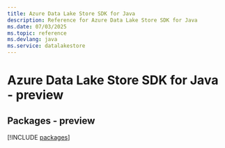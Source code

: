 ```yaml
---
title: Azure Data Lake Store SDK for Java
description: Reference for Azure Data Lake Store SDK for Java
ms.date: 07/03/2025
ms.topic: reference
ms.devlang: java
ms.service: datalakestore
---
```

# Azure Data Lake Store SDK for Java - preview
## Packages - preview
[!INCLUDE [packages](data-lake-store-index.md)]